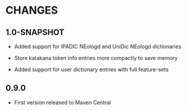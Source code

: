 # CHANGES

## 1.0-SNAPSHOT

* Added support for IPADIC NEologd and UniDic NEologd dictionaries

* Store katakana token info entries more compactly to save memory

* Added support for user dictionary entries with full feature-sets

## 0.9.0

* First version released to Maven Central
